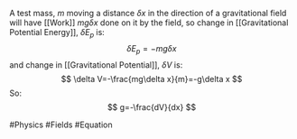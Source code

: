 A test mass, $m$ moving a distance $\delta x$ in the direction of a gravitational field will have [[Work]] $mg\delta x$ done on it by the field, so change in [[Gravitational Potential Energy]], $\delta E_{p}$ is:
$$
\delta E_{p}=-mg\delta x
$$
and change in [[Gravitational Potential]], $\delta V$ is:
$$
\delta V=-\frac{mg\delta x}{m}=-g\delta x
$$
So:
$$
g=-\frac{dV}{dx}
$$

#Physics #Fields #Equation
